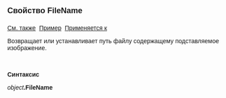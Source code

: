 ﻿<html>
<head>
<title>TemplateSubstitutionImage\FileName</title>
<style type="text/css">
.auto-style1 {
	text-decoration: underline;
}
</style>
</head>

<body>

<p><strong><font face="Arial" size="4">Свойство FileName<br>
<br>
</font></strong><font face="Arial"><span class="auto-style1">См. также</span>&nbsp;
<u>Пример</u>&nbsp; <a href="../TemplateSubstitutionImage.html">Применяется к</a></font></p>

<p class="label"><font face="Arial">Возвращает или устанавливает путь файлу 
содержащему подставляемое изображение.</font></p>

<p class="label">&nbsp;</p>

<p class="label"><font face="Arial"><b>Синтаксис</b></font></p>

<p><font face="Arial"><em>object</em><strong>.FileName</strong></font></p>
</body>
</html>
